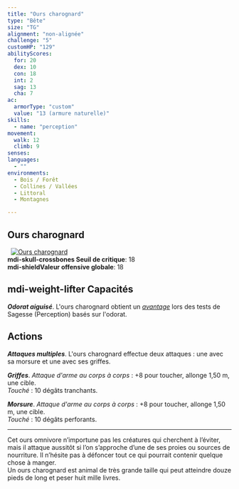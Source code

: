 ```yaml
---
title: "Ours charognard"
type: "Bête"
size: "TG"
alignment: "non-alignée"
challenge: "5"
customHP: "129"
abilityScores:
  for: 20
  dex: 10
  con: 18
  int: 2
  sag: 13
  cha: 7
ac:
  armorType: "custom"
  value: "13 (armure naturelle)"
skills:
  - name: "perception"
movement:
  walk: 12
  climb: 9
senses:
languages:
  - ""
environments:
  - Bois / Forêt
  - Collines / Vallées
  - Littoral
  - Montagnes

---
```

## Ours charognard
&nbsp;
[![Ours charognard](https://www.douaratil.fr/illustrations/bete/ourscharognard300.jpeg)](https://www.douaratil.fr/illustrations/bete/ourscharognard.jpeg)  
**<v-icon>mdi-skull-crossbones</v-icon> Seuil de critique**: 18            
**<v-icon>mdi-shield</v-icon>Valeur offensive globale**: 18     
## <v-icon>mdi-weight-lifter</v-icon> Capacités
_**Odorat aiguisé**_. L'ours charognard obtient un [_avantage_](/utiliser-les-caracteristiques/#avantage-et-desavantage) lors des tests de Sagesse (Perception) basés sur l'odorat.

## Actions
_**Attaques multiples**_. L'ours charognard effectue deux attaques : une avec sa morsure et une avec ses griffes.

_**Griffes**_. _Attaque d'arme au corps à corps_ : +8 pour toucher, allonge 1,50 m, une cible.  
_Touché_ : 10 dégâts tranchants.

_**Morsure**_. _Attaque d'arme au corps à corps_ : +8 pour toucher, allonge 1,50 m, une cible.  
_Touché_ : 10 dégâts perforants.

---

Cet ours omnivore n’importune pas les créatures qui cherchent à l’éviter, mais il attaque aussitôt si l’on s’approche d’une de ses proies ou sources de nourriture. Il n’hésite pas à défoncer tout ce qui pourrait contenir quelque chose à manger.  
Un ours charognard est animal de très grande taille qui peut atteindre douze pieds de long et peser huit mille livres.  
